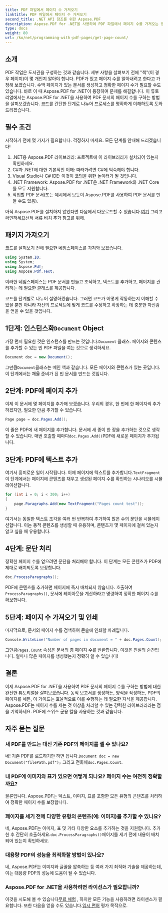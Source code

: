 ```yaml
---
title: PDF 파일에서 페이지 수 가져오기
linktitle: PDF 파일에서 페이지 수 가져오기
second_title: .NET API 참조를 위한 Aspose.PDF
description: Aspose.PDF for .NET을 사용하여 PDF 파일에서 페이지 수를 가져오는 방법을 알아보세요. 간단하고 효과적인 솔루션을 위한 단계별 가이드를 따르세요.
type: docs
weight: 80
url: /ko/net/programming-with-pdf-pages/get-page-count/
---
```

## 소개

PDF 작업은 도서관을 구성하는 것과 같습니다. 세부 사항을 살펴보기 전에 "책"(이 경우 페이지)이 몇 개인지 알아야 합니다. PDF가 있고 페이지 수를 알아내려고 한다고 가정해 보겠습니다. 수백 페이지가 있는 문서를 생성하고 정확한 페이지 수가 필요할 수도 있습니다. 바로 이 때 Aspose.PDF for .NET이 등장하여 문제를 해결합니다. 이 튜토리얼에서는 Aspose.PDF for .NET을 사용하여 PDF 문서의 페이지 수를 구하는 방법을 살펴보겠습니다. 코드를 간단한 단계로 나누어 프로세스를 명확하게 이해하도록 도와드리겠습니다.

## 필수 조건

시작하기 전에 몇 가지가 필요합니다. 걱정하지 마세요. 모든 단계를 안내해 드리겠습니다!

1. .NET용 Aspose.PDF 라이브러리: 프로젝트에 이 라이브러리가 설치되어 있는지 확인하세요.
2. C#과 .NET에 대한 기본적인 이해: 따라가려면 C#에 익숙해야 합니다.
3. Visual Studio나 C# IDE: 이것이 코딩을 위한 놀이터가 될 것입니다.
4. .NET Framework: Aspose.PDF for .NET은 .NET Framework와 .NET Core를 모두 지원합니다.
5. 작업할 PDF 문서(또는 예시에서 보듯이 Aspose.PDF를 사용하여 PDF 문서를 만들 수도 있음).

 아직 Aspose.PDF를 설치하지 않았다면 다음에서 다운로드할 수 있습니다.[여기](https://releases.aspose.com/pdf/net/) 그리고 확인하세요[선적 서류 비치](https://reference.aspose.com/pdf/net/) 추가 참고를 위해.

## 패키지 가져오기

코드를 살펴보기 전에 필요한 네임스페이스를 가져와 보겠습니다.

```csharp
using System.IO;
using System;
using Aspose.Pdf;
using Aspose.Pdf.Text;
```

이러한 네임스페이스는 PDF 문서를 만들고 조작하고, 텍스트를 추가하고, 페이지를 관리하는 데 필요한 클래스를 제공합니다.

코드를 단계별로 나누어 설명하겠습니다. 그러면 코드가 어떻게 작동하는지 이해할 수 있을 뿐만 아니라 자신의 프로젝트에 맞게 코드를 수정하고 확장하는 데 충분한 자신감을 얻을 수 있을 것입니다.

##  1단계: 인스턴스화`Document` Object

 가장 먼저 필요한 것은 인스턴스를 만드는 것입니다.`Document` 클래스. 페이지와 콘텐츠를 추가할 수 있는 빈 PDF 파일을 여는 것으로 생각하세요.

```csharp
Document doc = new Document();
```

 그만큼`Document`클래스는 메인 책과 같습니다. 모든 페이지와 콘텐츠가 있는 곳입니다. 이 단계에서는 채울 준비가 된 빈 문서를 만드는 것입니다.

## 2단계: PDF에 페이지 추가

이제 이 문서에 몇 페이지를 추가해 보겠습니다. 우리의 경우, 한 번에 한 페이지씩 추가하겠지만, 필요한 만큼 추가할 수 있습니다.

```csharp
Page page = doc.Pages.Add();
```

 이 줄은 PDF에 새 페이지를 추가합니다. 문서에 새 종이 한 장을 추가하는 것으로 생각할 수 있습니다. 매번 호출할 때마다`doc.Pages.Add()`PDF에 새로운 페이지가 추가됩니다.

## 3단계: PDF에 텍스트 추가

 여기서 흥미로운 일이 시작됩니다. 이제 페이지에 텍스트를 추가합니다.`TextFragment`이 단계에서는 페이지에 콘텐츠를 채우고 생성된 페이지 수를 확인하는 시나리오를 시뮬레이션합니다.

```csharp
for (int i = 0; i < 300; i++)
{
    page.Paragraphs.Add(new TextFragment("Pages count test"));
}
```

여기서는 동일한 텍스트 조각을 여러 번 반복하여 추가하여 많은 수의 문단을 시뮬레이션합니다. 이는 동적 콘텐츠를 생성할 때 유용하며, 콘텐츠가 몇 페이지에 걸쳐 있는지 알고 싶을 때 유용합니다.

## 4단계: 문단 처리

정확한 페이지 수를 얻으려면 문단을 처리해야 합니다. 이 단계는 모든 콘텐츠가 PDF에 제대로 배치되도록 보장합니다.

```csharp
doc.ProcessParagraphs();
```

 PDF에 콘텐츠를 추가하면 페이지에 즉시 배치되지 않습니다. 호출하여`ProcessParagraphs()`, 문서에 레이아웃을 계산하라고 명령하여 정확한 페이지 수를 확보합니다.

## 5단계: 페이지 수 가져오기 및 인쇄

마지막으로, 문서의 페이지 수를 검색하여 콘솔에 인쇄할 차례입니다.

```csharp
Console.WriteLine("Number of pages in document = " + doc.Pages.Count);
```

 그만큼`Pages.Count` 속성은 문서의 총 페이지 수를 반환합니다. 이것은 진실의 순간입니다. 얼마나 많은 페이지를 생성했는지 정확히 알 수 있습니다!

## 결론

이제 Aspose.PDF for .NET을 사용하여 PDF 문서의 페이지 수를 구하는 방법에 대한 완전한 튜토리얼을 살펴보겠습니다. 동적 보고서를 생성하든, 양식을 작성하든, PDF의 페이지를 세든, 이 가이드는 효율적으로 이를 수행하는 데 필요한 지식을 제공합니다. Aspose.PDF는 페이지 수를 세는 것 이상을 처리할 수 있는 강력한 라이브러리라는 점을 기억하세요. PDF에 스위스 군용 칼을 사용하는 것과 같습니다.

## 자주 묻는 질문

### 새 PDF를 만드는 대신 기존 PDF의 페이지를 셀 수 있나요?  
 네! 기존 PDF를 로드하기만 하면 됩니다.`Document doc = new Document("filePath.pdf");` 그리고 전화해`doc.Pages.Count`.

### 내 PDF에 이미지와 표가 있으면 어떻게 되나요? 페이지 수는 여전히 정확할까요?  
물론입니다. Aspose.PDF는 텍스트, 이미지, 표를 포함한 모든 유형의 콘텐츠를 처리하여 정확한 페이지 수를 보장합니다.

### 페이지를 세기 전에 다양한 유형의 콘텐츠(예: 이미지)를 추가할 수 있나요?  
 네, Aspose.PDF는 이미지, 표 및 기타 다양한 요소를 추가하는 것을 지원합니다. 추가한 후 간단히 호출하세요.`doc.ProcessParagraphs()`페이지를 세기 전에 내용이 배치되어 있는지 확인하세요.

### 대용량 PDF의 성능을 최적화할 방법이 있나요?  
네, Aspose.PDF는 이미지와 글꼴을 압축하는 등 여러 가지 최적화 기술을 제공하는데, 이는 대용량 PDF의 성능에 도움이 될 수 있습니다.

### Aspose.PDF for .NET을 사용하려면 라이선스가 필요합니까?  
 이것을 시도해 볼 수 있습니다[무료 체험](https://releases.aspose.com/) , 하지만 모든 기능을 사용하려면 라이센스가 필요합니다. 또한 다음을 얻을 수도 있습니다.[임시 면허](https://purchase.aspose.com/temporary-license/) 평가 목적으로.
